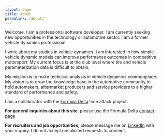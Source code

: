 ```yaml
---
layout: page
title: About
permalink: /about/
---
```


Welcome. I am a professional software developer. I am currently seeking new
opportunities in the technology or automotive sector. I am a former vehicle
dynamics professional.

I write about my studies in vehicle dynamics. I am interested in how simple
vehicle dynamic models can improve performance outcomes in competitive
motorsport. My current focus is at the club level where tire and vehicle
parameterization data is difficult to obtain.

My mission is to make technical analysis in vehicle dynamics commonplace. My
vision is to grow the knowledge base in the automotive community to hold
automakers, aftermarket producers and service providers to a higher standard of
performance and safety.

I am a collaborator with the [Formula Delta](https://formuladelta.ca) time
attack project.

**For general inquiries about this site**, please use the Formula Delta
[contact page](https://formuladelta.ca/contact-us/)

**For recruiters and job opportunities**, please message me on
[LinkedIn](https://www.linkedin.com/in/ktse/) with your inquiry. I do not
accept unsolicited requests to connect.
